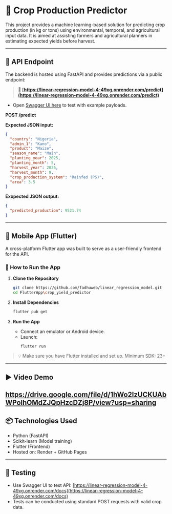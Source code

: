 # 🌾 Crop Production Predictor

This project provides a machine learning-based solution for predicting crop production (in kg or tons) using environmental, temporal, and agricultural input data. It is aimed at assisting farmers and agricultural planners in estimating expected yields before harvest.

---

## 🔗 API Endpoint

The backend is hosted using FastAPI and provides predictions via a public endpoint:

> **📮 [https://linear-regression-model-4-49xg.onrender.com/predict](https://linear-regression-model-4-49xg.onrender.com/predict)**

- Open [Swagger UI here](https://linear-regression-model-4-49xg.onrender.com/docs) to test with example payloads.

**POST /predict**

**Expected JSON input:**

```json
{
  "country": "Nigeria",
  "admin_1": "Kano",
  "product": "Maize",
  "season_name": "Main",
  "planting_year": 2025,
  "planting_month": 5,
  "harvest_year": 2026,
  "harvest_month": 9,
  "crop_production_system": "Rainfed (PS)",
  "area": 3.5
}
```

**Exxpected JSON output:**

```json
{
  "predicted_production": 9521.74
}
```

---

## 📱 Mobile App (Flutter)

A cross-platform Flutter app was built to serve as a user-friendly frontend for the API.

### 📲 How to Run the App

1. **Clone the Repository**
   ```bash
   git clone https://github.com/fadhuweb/linear_regression_model.git
   cd FlutterApp\crop_yield_predictor
   ```

2. **Install Dependencies**
   ```bash
   flutter pub get
   ```

3. **Run the App**
   - Connect an emulator or Android device.
   - Launch:
     ```bash
     flutter run
     ```

> 💡 Make sure you have Flutter installed and set up. Minimum SDK: 23+

---

## ▶️ Video Demo

https://drive.google.com/file/d/1hWo2lzUCKUAbWPolhOMdZJQpHzcDZj8P/view?usp=sharing
---

## 📦 Technologies Used

- Python (FastAPI)
- Scikit-learn (Model training)
- Flutter (Frontend)
- Hosted on: Render + GitHub Pages

---

## 🧪 Testing

- Use Swagger UI to test API: [https://linear-regression-model-4-49xg.onrender.com/docs](https://linear-regression-model-4-49xg.onrender.com/docs)
- Tests can be conducted using standard POST requests with valid crop data.
